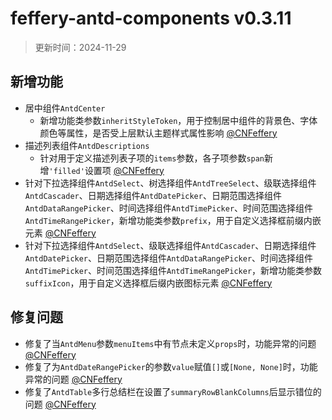 # feffery-antd-components v0.3.11

> 更新时间：2024-11-29

## 新增功能

- 居中组件`AntdCenter`
  - 新增功能类参数`inheritStyleToken`，用于控制居中组件的背景色、字体颜色等属性，是否受上层默认主题样式属性影响 [@CNFeffery](https://github.com/CNFeffery)
- 描述列表组件`AntdDescriptions`
  - 针对用于定义描述列表子项的`items`参数，各子项参数`span`新增`'filled'`设置项 [@CNFeffery](https://github.com/CNFeffery)
- 针对下拉选择组件`AntdSelect`、树选择组件`AntdTreeSelect`、级联选择组件`AntdCascader`、日期选择组件`AntdDatePicker`、日期范围选择组件`AntdDataRangePicker`、时间选择组件`AntdTimePicker`、时间范围选择组件`AntdTimeRangePicker`，新增功能类参数`prefix`，用于自定义选择框前缀内嵌元素 [@CNFeffery](https://github.com/CNFeffery)
- 针对下拉选择组件`AntdSelect`、级联选择组件`AntdCascader`、日期选择组件`AntdDatePicker`、日期范围选择组件`AntdDataRangePicker`、时间选择组件`AntdTimePicker`、时间范围选择组件`AntdTimeRangePicker`，新增功能类参数`suffixIcon`，用于自定义选择框后缀内嵌图标元素 [@CNFeffery](https://github.com/CNFeffery)

## 修复问题

- 修复了当`AntdMenu`参数`menuItems`中有节点未定义`props`时，功能异常的问题 [@CNFeffery](https://github.com/CNFeffery)
- 修复了为`AntdDateRangePicker`的参数`value`赋值`[]`或`[None, None]`时，功能异常的问题 [@CNFeffery](https://github.com/CNFeffery)
- 修复了`AntdTable`多行总结栏在设置了`summaryRowBlankColumns`后显示错位的问题 [@CNFeffery](https://github.com/CNFeffery)
